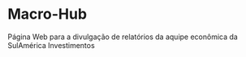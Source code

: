 # Macro-Hub
Página Web para a divulgação de relatórios da aquipe econômica da SulAmérica Investimentos
